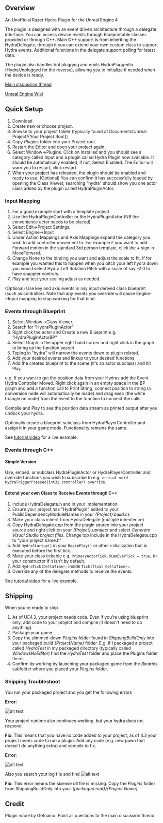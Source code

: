 ## Overview ##


An Unofficial Razer Hydra Plugin for the Unreal Engine 4

The plugin is designed with an event driven architecture through a delegate interface. You can access device events through Blueprintable classes provided or through C++. Main C++ support is from inheriting the HydraDelegate, through it you can extend your own custom class to support Hydra events. Additional functions in the delegate support polling for latest data.

The plugin also handles hot plugging and emits HydraPluggedIn (HydraUnplugged for the reverse), allowing you to initialize if needed when the device is ready.

[Main discussion thread](https://forums.unrealengine.com/showthread.php?3505-Razer-Hydra-Plugin)

[Unreal Engine Wiki](https://wiki.unrealengine.com/Unofficial_Hydra_Plugin)

## Quick Setup ##

 1.	Download 
 2.	Create new or choose project.
 3.	Browse to your project folder (typically found at Documents/Unreal Project/{Your Project Root})
 4.	Copy *Plugins* folder into your Project root.
 5.	Restart the Editor and open your project again.
 6.	Select Window->Plugins. Click on Installed and you should see a category called Input and a plugin called Hydra Plugin now available. It should be automatically enabled, if not, Select Enabled. The Editor will warn you to restart, click restart.
 7.	When your project has reloaded, the plugin should be enabled and ready to use.
(Optional) You can confirm it has successfully loaded by opening the Class Viewer, searching "hydra" should show you one actor class added by the plugin called HydraPluginActor.

### Input Mapping ###

 1.	For a good example start with a template project.
 2.	Use the HydraPluginController or the HydraPluginActor (NB the convenience actor needs to be placed)
 3.	Select Edit->Project Settings.
 4.	Select Engine->Input
 5.	Under Action Mappings and Axis Mappings expand the category you wish to add controller movement to. For example if you want to add Forward motion in the standard 3rd person template, click the + sign in MoveForward.
 6.	Change None to the binding you want and adjust the scale to fit. If for example you wanted this to happen when you pitch your left hydra down you would select Hydra Left Rotation Pitch with a scale of say -2.0 to have snappier controls.
 7.	Play and test your scaling adjust as needed.

(Optional) Use key and axis events in any input derived class blueprint (such as controller). Note that any events you override will cause Engine->Input mapping to stop working for that bind.


### Events through Blueprint ###

 1.	Select Window->Class Viewer.
 2.	Search for "HydraPluginActor"
 3.	Right click the actor and Create a new Blueprint e.g. "HydraPluginActorBP"
 4.	Select Graph in the upper right hand corner and right click in the graph to bring up the function search
 5.	Typing in "hydra" will narrow the events down to plugin related.
 6.	Add your desired events and linkup to your desired functions
 7.	Add the created blueprint to the scene (it's an actor subclass) and hit Play.

e.g. If you want to get the position data from your Hydras add the Event Hydra Controller Moved. Right click again in an empty space in the BP graph and add a function call to Print String, connect position to string (a conversion node will automatically be made) and drag exec (the white triangle on node) from the event to the function to connect the calls.

Compile and Play to see the position data stream as printed output after you undock your hydra.

Optionally create a blueprint subclass from HydraPlayerController and assign it in your game mode. Functionality remains the same.

See [tutorial video](https://www.youtube.com/watch?v=zRURG4Zp0Zo) for a live example.

### Events through C++ ###

#### Simple Version ####
Use, embed, or subclass HydraPluginActor or HydraPlayerController and override functions you wish to subscribe to e.g.
```virtual void HydraTriggerPressed(int32 controller) override;```

#### Extend your own Class to Receive Events through C++ ####

 1.	Include HydraDelegate.h and in your implementation
 2.	Ensure your project has "HydraPlugin" added to your PublicDependencyModuleNames in your *{Project}.build.cs*
 3.	Make your class inherit from HydraDelegate (multiple inheritence)
 4.	Copy HydraDelegate.cpp from the plugin source into your project source and right click on your *{Project}.uproject* and select *Generate Visual Studio project files*. Change top include in the HydraDelegate.cpp to "your project name.h"
 5.	Add ```HydraStartup()``` in your ```BeginPlay()``` or other initialization that is executed before the first tick.
 6.	Make your class tickable e.g. ```PrimaryActorTick.bCanEverTick = true;``` in your constructor if it isn't by default.
 7.	Add ```HydraTick(DeltaTime);``` inside ```Tick(float DeltaTime);```.
 8.	Override any of the delegate methods to receive the events.

See [tutorial video](https://www.youtube.com/watch?v=zRURG4Zp0Zo) for a live example.

## Shipping ##

When you're ready to ship

 1. As of UE4.3, your project needs code. Even if you're using blueprint only, add code to your project and compile (it doesn't need to do anything).
 2. Package your game
 3. Copy the slimmed-down *Plugins* folder found in *ShippingBuildOnly* into your packaged build *{ProjectName}* folder. E.g. if I packaged a project called *HydraTest* in my packaged directory (typically called *WindowsNoEditor*) find the *HydraTest* folder and place the Plugins folder there.
 4. Confirm its working by launching your packaged game from the *Binaries* subfolder where you placed your *Plugins* folder.

### Shipping Troubleshoot ###

You run your packaged project and you get the following errors

**Error:**

![alt text](http://i.imgur.com/IEIk7Rm.png "No Code Project Error")

Your project runtime also continues working, but your hydra does not respond.

**Fix:** This means that you have no code added to your project, as of 4.3 your project needs code to run a plugin. Add any code (e.g. new pawn that doesn't do anything extra) and compile to fix.

**Error:**

![alt text](http://i.imgur.com/j4UAp8t.png "DLL not found Error")

Also you search your log file and find 
![alt text](http://i.imgur.com/jy6nsmX.png "Log of DLL not found Error")

**Fix:** This error means the sixense dll file is missing. Copy the *Plugins* folder from ShippingBuildOnly into your *{packaged root}/{Project Name}*

## Credit ##
Plugin made by Getnamo. Point all questions to the main discussion thread.
